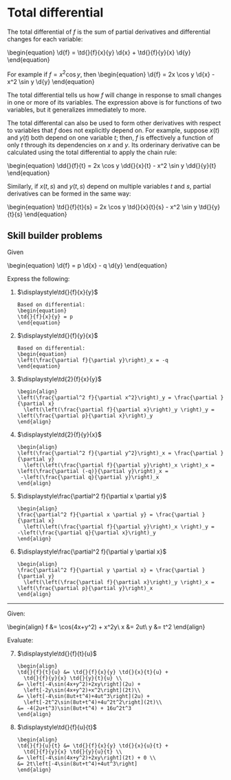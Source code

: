 # Total differential

The total differential of *f* is the sum of partial derivatives and differential
changes for each variable:

\begin{equation}
\d{f} = \td{}{f}{x}{y} \d{x} + \td{}{f}{y}{x} \d{y}
\end{equation}

For example if $f = x^2 \cos y$, then
\begin{equation}
\d{f} = 2x \cos y \d{x} - x^2 \sin y \d{y}
\end{equation}

The total differential tells us how *f* will change in response to small
changes in one or more of its variables. The expression above is for functions
of two variables, but it generalizes immediately to more.

The total differental can also be used to form other derivatives with respect
to variables that *f* does not explicitly depend on. For example, suppose $x(t)$
and $y(t)$ both depend on one variable $t$; then, *f* is effectively a function
of only *t* through its dependencies on *x* and *y*. Its orderinary derivative
can be calculated using the total differential to apply the chain rule:

\begin{equation}
\dd{}{f}{t} = 2x \cos y \dd{}{x}{t} - x^2 \sin y \dd{}{y}{t}
\end{equation}

Similarly, if $x(t,s)$ and $y(t,s)$ depend on multiple variables *t* and *s*,
partial derivatives can be formed in the same way:

\begin{equation}
\td{}{f}{t}{s} = 2x \cos y \td{}{x}{t}{s} - x^2 \sin y \td{}{y}{t}{s}
\end{equation}

## Skill builder problems

Given

\begin{equation}
\d{f} = p \d{x} - q \d{y}
\end{equation}

Express the following:

1. $\displaystyle\td{}{f}{x}{y}$

   ```{solution}
   Based on differential:
   \begin{equation}
   \td{}{f}{x}{y} = p
   \end{equation}
   ```

2. $\displaystyle\td{}{f}{y}{x}$

   ```{solution}
   Based on differential:
   \begin{equation}
   \left(\frac{\partial f}{\partial y}\right)_x = -q
   \end{equation}
   ```

3. $\displaystyle\td{2}{f}{x}{y}$

   ```{solution}
   \begin{align}
   \left(\frac{\partial^2 f}{\partial x^2}\right)_y = \frac{\partial }{\partial x}
     \left(\left(\frac{\partial f}{\partial x}\right)_y \right)_y =
   \left(\frac{\partial p}{\partial x}\right)_y
   \end{align}
   ```

4. $\displaystyle\td{2}{f}{y}{x}$

   ```{solution}
   \begin{align}
   \left(\frac{\partial^2 f}{\partial y^2}\right)_x = \frac{\partial }{\partial y}
     \left(\left(\frac{\partial f}{\partial y}\right)_x \right)_x =
   \left(\frac{\partial (-q)}{\partial y}\right)_x =
    -\left(\frac{\partial q}{\partial y}\right)_x
   \end{align}
   ```

5. $\displaystyle\frac{\partial^2 f}{\partial x \partial y}$

   ```{solution}
   \begin{align}
   \frac{\partial^2 f}{\partial x \partial y} = \frac{\partial }{\partial x}
     \left(\left(\frac{\partial f}{\partial y}\right)_x \right)_y =
   -\left(\frac{\partial q}{\partial x}\right)_y
   \end{align}
   ```

6. $\displaystyle\frac{\partial^2 f}{\partial y \partial x}$

   ```{solution}
   \begin{align}
   \frac{\partial^2 f}{\partial y \partial x} = \frac{\partial }{\partial y}
     \left(\left(\frac{\partial f}{\partial x}\right)_y \right)_x =
   \left(\frac{\partial p}{\partial y}\right)_x
   \end{align}
   ```

---

Given:

\begin{align}
f &= \cos(4x+y^2) + x^2y\\
x &= 2ut\\
y &= t^2
\end{align}

Evaluate:

<!--markdownlint-disable MD029 -->
7. $\displaystyle\td{}{f}{t}{u}$

   ```{solution}
   \begin{align}
   \td{}{f}{t}{u} &= \td{}{f}{x}{y} \td{}{x}{t}{u} +
     \td{}{f}{y}{x} \td{}{y}{t}{u} \\
   &= \left[-4\sin(4x+y^2)+2xy\right](2u) +
     \left[-2y\sin(4x+y^2)+x^2\right](2t)\\
   &= \left[-4\sin(8ut+t^4)+4ut^3\right](2u) +
     \left[-2t^2\sin(8ut+t^4)+4u^2t^2\right](2t)\\
   &= -4(2u+t^3)\sin(8ut+t^4) + 16u^2t^3
   \end{align}
   ```

8. $\displaystyle\td{}{f}{u}{t}$

   ```{solution}
   \begin{align}
   \td{}{f}{u}{t} &= \td{}{f}{x}{y} \td{}{x}{u}{t} +
     \td{}{f}{y}{x} \td{}{y}{u}{t} \\
   &= \left[-4\sin(4x+y^2)+2xy\right](2t) + 0 \\
   &= 2t\left[-4\sin(8ut+t^4)+4ut^3\right]
   \end{align}
   ```
<!--markdownlint-enable MD029 -->
